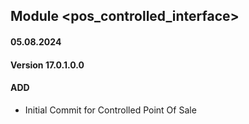 ## Module <pos_controlled_interface>

#### 05.08.2024
#### Version 17.0.1.0.0
#### ADD
- Initial Commit for Controlled Point Of Sale
